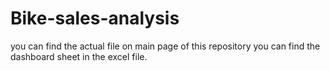 # Bike-sales-analysis
you can find the actual file on main page of this repository you can find the dashboard sheet in the excel file.

